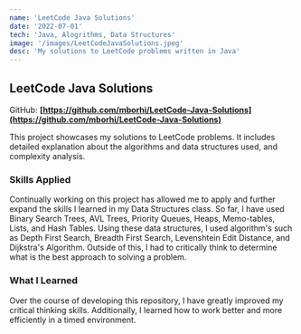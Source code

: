 ```yaml
---
name: 'LeetCode Java Solutions'
date: '2022-07-01'
tech: 'Java, Alogrithms, Data Structures'
image: '/images/LeetCodeJavaSolutions.jpeg'
desc: 'My solutions to LeetCode problems written in Java'
---
```


## LeetCode Java Solutions
GitHub: **[https://github.com/mborhi/LeetCode-Java-Solutions](https://github.com/mborhi/LeetCode-Java-Solutions)**

This project showcases my solutions to LeetCode problems. It includes detailed explanation about the algorithms and data structures used, and complexity analysis.

### Skills Applied
Continually working on this project has allowed me to apply and further expand the skills I learned in my Data Structures class. So far, I have used Binary Search Trees, AVL Trees, Priority Queues, Heaps, Memo-tables, Lists, and Hash Tables. Using these data structures, I used algorithm's such as Depth First Search, Breadth First Search, Levenshtein Edit Distance, and Dijkstra's Algorithm. Outside of this, I had to critically think to determine what is the best approach to solving a problem.

### What I Learned
Over the course of developing this repository, I have greatly improved my critical thinking skills. Additionally, I learned how to work better and more efficiently in a timed environment. 